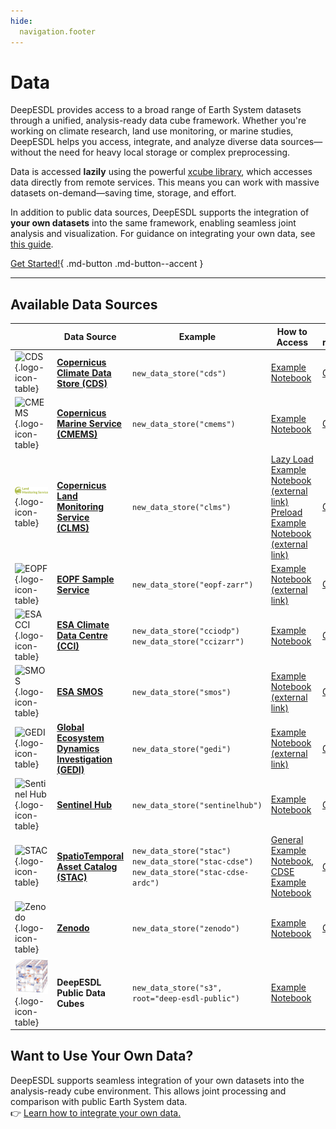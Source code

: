 ```yaml
---
hide:
  navigation.footer
---
```



# Data

DeepESDL provides access to a broad range of Earth System datasets through a unified, analysis-ready 
data cube framework. Whether you're working on climate research, land use monitoring, or marine studies, DeepESDL helps 
you access, integrate, and analyze diverse data sources—without the need for heavy local storage or complex preprocessing.

Data is accessed **lazily** using the powerful [xcube library](https://xcube.readthedocs.io/en/latest/dataaccess.html), 
which accesses data directly from remote services. This means you can work with massive datasets on-demand—saving time, 
storage, and effort.

In addition to public data sources, DeepESDL supports the integration of **your own datasets** into the same framework, 
enabling seamless joint analysis and visualization. For guidance on integrating your own data, see
[this guide](#want-to-use-your-own-data).


[Get Started!](../guide/jupyterlab/notebooks/Access_public_cubes.ipynb){ .md-button .md-button--accent }

---

## Available Data Sources

|                                                                                                                                                                                                                                   | Data Source | Example                                                                                           | How to Access                                                                                                                                                                                                                                                                                           | Plugin repository                                           |
|-----------------------------------------------------------------------------------------------------------------------------------------------------------------------------------------------|-------------|---------------------------------------------------------------------------------------------------|---------------------------------------------------------------------------------------------------------------------------------------------------------------------------------------------------------------------------------------------------------------------------------------------------------|-------------------------------------------------------------|
| ![CDS](https://climate.copernicus.eu/sites/default/files/custom-uploads/branding/C3S%E2%80%93POS%E2%80%93LINE.png){.logo-icon-table}                                                                                               | **[Copernicus Climate Data Store (CDS)](https://cds.climate.copernicus.eu/)** | `new_data_store("cds")`                                                                           | [Example Notebook](../guide/jupyterlab/notebooks/Generate_C3S_CDS_cubes.ipynb)                                                                                                                                                                                                                          | [Github](https://github.com/xcube-dev/xcube-cds)            |
| ![CMEMS](https://knowledge4policy.ec.europa.eu/sites/default/files/53443b17-0adb-44e1-8fd3-662fa7eda708.png){.logo-icon-table}                                                                                                     | **[Copernicus Marine Service (CMEMS)](https://marine.copernicus.eu/)** | `new_data_store("cmems")`                                                                         | [Example Notebook](../guide/jupyterlab/notebooks/Generate_CMEMS_cubes.ipynb)                                                                                                                                                                                                                            | [Github](https://github.com/xcube-dev/xcube-cmems)          |
| ![CLMS](img/logo_clms.png){.logo-icon-table}                                                                                                                                                                                       | **[Copernicus Land Monitoring Service (CLMS)](https://land.copernicus.eu/en/dataset-catalog)** | `new_data_store("clms")`                                                                          | [Lazy Load Example Notebook <br/>(external link)](https://github.com/xcube-dev/xcube-clms/blob/main/examples/notebooks/CLMS_lazy_load.ipynb)<br/> [Preload Example Notebook <br/>(external link)](https://github.com/xcube-dev/xcube-clms/blob/main/examples/notebooks/CLMS_preload.ipynb) | [Github](https://github.com/xcube-dev/xcube-clms)           |
| ![EOPF](https://www.dlr.de/de/eoc/forschung-transfer/projekte-und-missionen/eopf-sentinel-zarr-samples-service/esa_eopf_logo_2025_color_esa_16x9.jpg/@@images/image-1000-d87d614b71d37583fc8cf99cfbf55b0d.jpeg){.logo-icon-table} | **[EOPF Sample Service](https://zarr.eopf.copernicus.eu/)** | `new_data_store("eopf-zarr")`                                                                     | [Example Notebook <br/>(external link)](https://github.com/EOPF-Sample-Service/xcube-eopf/blob/main/examples/sentinel_2.ipynb)                                                                                                                                                                          | [Github](https://github.com/EOPF-Sample-Service/xcube-eopf) |
| ![ESA CCI](https://brand.esa.int/files/2020/05/ESA_logo_2020_Deep-scaled.jpg){.logo-icon-table}                                                                                                                                    | **[ESA Climate Data Centre (CCI)](https://climate.esa.int/en/data/#/dashboard)** | `new_data_store("cciodp")`<br/>`new_data_store("ccizarr")`                                        | [Example Notebook](../guide/jupyterlab/notebooks/Generate_CCI_cubes.ipynb)                                                                                                                                                                                                                              | [Github](https://github.com/xcube-dev/xcube-cci)            |
| ![SMOS](https://www.esa.int/eologos/images/smos.jpg){.logo-icon-table}                                                                                                                                                             | **[ESA SMOS](https://earth.esa.int/eogateway/missions/smos)** | `new_data_store("smos")`                                                                          | [Example Notebook <br/>(external link)](https://github.com/xcube-dev/xcube-smos/blob/main/notebooks/demo-store.ipynb)                                                                                                                                                                                   | [Github](https://github.com/xcube-dev/xcube-smos)           |
| ![GEDI](https://gedi.umd.edu/wp-content/uploads/2020/10/GEDI_16_10.jpg){.logo-icon-table}                                                                                                                                          | **[Global Ecosystem Dynamics Investigation (GEDI)](https://gedi.umd.edu/)** | `new_data_store("gedi")`                                                                          | [Example Notebook <br/>(external link)](https://github.com/xcube-dev/xcube-gedidb/blob/main/examples/notebooks/gedi_data_store.ipynb)                                                                                                                                                                   | [Github](https://github.com/xcube-dev/xcube-gedi)           |
| ![Sentinel Hub](https://www.sentinel-hub.com/img/press/sentinel_hub_by_planet_logo_big.png){.logo-icon-table}                                                                                                                      | **[Sentinel Hub](https://www.sentinel-hub.com/)** | `new_data_store("sentinelhub")`                                                                   | [Example Notebook](../guide/jupyterlab/notebooks/Generate_SentinelHub_cubes.ipynb)                                                                                                                                                                                                                      | [Github](https://github.com/xcube-dev/xcube-sh)             |
| ![STAC](https://stacspec.org/public/images-original/STAC-04.png){.logo-icon-table}                                                                                                                                                 | **[SpatioTemporal Asset Catalog (STAC)](https://stacspec.org/en/about/datasets/)** | `new_data_store("stac")`<br/>`new_data_store("stac-cdse")`<br/>`new_data_store("stac-cdse-ardc")` | [General Example Notebook](../guide/jupyterlab/notebooks/Access_data_from_nonsearchable_stac_catalog.ipynb),<br/> [CDSE Example Notebook](../guide/jupyterlab/notebooks/Access_Sentinel2_data_from_CDSE.ipynb)                                                                                          | [Github](https://github.com/xcube-dev/xcube-stac)           |
| ![Zenodo](https://about.zenodo.org/static/img/logos/zenodo-black-border.svg){.logo-icon-table}                                                                                                                                     | **[Zenodo](https://zenodo.org/)** | `new_data_store("zenodo")`                                                                        | [Example Notebook](../guide/jupyterlab/notebooks/Access_data_from_Zenodo.ipynb)                                                                                                                                                                                                                         | [Github](https://github.com/xcube-dev/xcube-zenodo)         |
| ![DeepESDL](../img/logo/cube_small.png){.logo-icon-table}                                                                                                                                                                          | **DeepESDL Public Data Cubes** | `new_data_store("s3", root="deep-esdl-public")`                                                   | [Example Notebook](../guide/jupyterlab/notebooks/Access_public_cubes.ipynb)                                                                                                                                                                                                                             |                                                             |


## Want to Use Your Own Data?

DeepESDL supports seamless integration of your own datasets into the analysis-ready cube environment. This allows joint 
processing and comparison with public Earth System data.  
👉 [Learn how to integrate your own data.](../guide/jupyterlab/notebooks/Upload_files_to_shared_team_s3_storage.ipynb)

